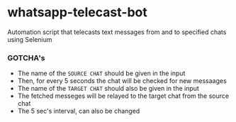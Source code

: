 # whatsapp-telecast-bot
Automation script that telecasts text messages from and to specified chats using Selenium

### GOTCHA's
- The name of the `SOURCE CHAT` should be given in the input
- Then, for every 5 seconds the chat will be checked for new messaages
- The name of the `TARGET CHAT` should also be given in the input
- The fetched messeges will be relayed to the target chat from the source chat
- The 5 sec's interval, can also be changed
